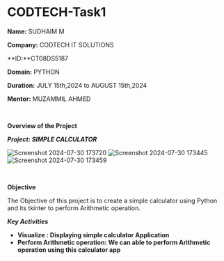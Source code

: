 # CODTECH-Task1

**Name:** SUDHAIM M

**Company:** CODTECH IT SOLUTIONS

**ID:**CT08DS5187 

**Domain:** PYTHON

**Duration:** JULY 15th,2024 to AUGUST 15th,2024

**Mentor:** MUZAMMIL AHMED

<br>


****Overview of the Project****


***Project: SIMPLE CALCULATOR***


![Screenshot 2024-07-30 173720](https://github.com/user-attachments/assets/579ddb61-1df8-4b35-97b6-01cb41e0a1bb)
![Screenshot 2024-07-30 173445](https://github.com/user-attachments/assets/aa7cc010-3f7a-4652-b3c8-48b44eb0cb1a)
![Screenshot 2024-07-30 173459](https://github.com/user-attachments/assets/b8e3fa04-9859-479e-88cc-a75382ff4418)


<br>

**Objective**
<br>

The Objective of this project is to create a simple calculator using Python  and its tkinter to perform Arithmetic operation.
<br>

***Key Activities***

- **Visualize :** **Displaying simple calculator Application**
- **Perform Arithmetic operation:** **We can able to perform Arithmetic operation using this calculator app**


<br>

